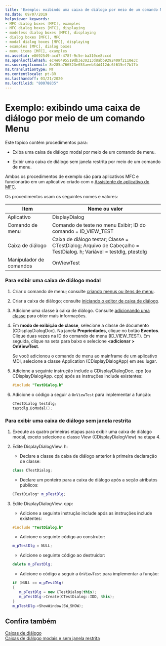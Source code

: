 ```yaml
---
title: 'Exemplo: exibindo uma caixa de diálogo por meio de um comando Menu'
ms.date: 09/07/2019
helpviewer_keywords:
- MFC dialog boxes [MFC], examples
- MFC dialog boxes [MFC], displaying
- modeless dialog boxes [MFC], displaying
- dialog boxes [MFC], MFC
- modal dialog boxes [MFC], displaying
- examples [MFC], dialog boxes
- menu items [MFC], examples
ms.assetid: e8692549-acd7-478f-9c5e-ba310ce8cccd
ms.openlocfilehash: ec4e0495519db3e30213d8abb9292409f2110e3c
ms.sourcegitcommit: 8e285a766523e653aeeb34d412dc6f615ef7b17b
ms.translationtype: MT
ms.contentlocale: pt-BR
ms.lasthandoff: 03/21/2020
ms.locfileid: "80078835"
---
```

# <a name="example-displaying-a-dialog-box-via-a-menu-command"></a>Exemplo: exibindo uma caixa de diálogo por meio de um comando Menu

Este tópico contém procedimentos para:

- Exiba uma caixa de diálogo modal por meio de um comando de menu.

- Exibir uma caixa de diálogo sem janela restrita por meio de um comando de menu.

Ambos os procedimentos de exemplo são para aplicativos MFC e funcionarão em um aplicativo criado com o [Assistente de aplicativo do MFC](../mfc/reference/mfc-application-wizard.md).

Os procedimentos usam os seguintes nomes e valores:

|Item|Nome ou valor|
|----------|-------------------|
|Aplicativo|DisplayDialog|
|Comando de menu|Comando de teste no menu Exibir; ID do comando = ID_VIEW_TEST|
|Caixa de diálogo|Caixa de diálogo testar; Classe = CTestDialog; Arquivo de Cabeçalho = TestDialog. h; Variável = testdlg, ptestdlg|
|Manipulador de comandos|OnViewTest|

### <a name="to-display-a-modal-dialog-box"></a>Para exibir uma caixa de diálogo modal

1. Criar o comando de menu; consulte [criando menus ou itens de menu](../windows/creating-a-menu.md).

1. Criar a caixa de diálogo; consulte [iniciando o editor de caixa de diálogo](../windows/creating-a-new-dialog-box.md).

1. Adicione uma classe à caixa de diálogo. Consulte [adicionando uma classe](../ide/adding-a-class-visual-cpp.md) para obter mais informações.

1. Em **modo de exibição de classe**, selecione a classe de documento (CDisplayDialogDoc). Na janela **Propriedades**, clique no botão **Eventos**. Clique duas vezes na ID do comando de menu (ID_VIEW_TEST). Em seguida, clique na seta para baixo e selecione **\<adicionar > OnViewTest**.

   Se você adicionou o comando de menu ao mainframe de um aplicativo MDI, selecione a classe Application (CDisplayDialogApp) em seu lugar.

1. Adicione a seguinte instrução include a CDisplayDialogDoc. cpp (ou CDisplayDialogApp. cpp) após as instruções include existentes:

   ```cpp
   #include "TestDialog.h"
   ```

1. Adicione o código a seguir a `OnViewTest` para implementar a função:

   ```cpp
   CTestDialog testdlg;
   testdlg.DoModal();
   ```

### <a name="to-display-a-modeless-dialog-box"></a>Para exibir uma caixa de diálogo sem janela restrita

1. Execute as quatro primeiras etapas para exibir uma caixa de diálogo modal, exceto selecione a classe View (CDisplayDialogView) na etapa 4.

1. Edite DisplayDialogView. h:

   - Declare a classe da caixa de diálogo anterior à primeira declaração de classe:

   ```cpp
   class CTestDialog;
   ```

   - Declare um ponteiro para a caixa de diálogo após a seção atributos públicos:

   ```cpp
   CTestDialog* m_pTestDlg;
   ```

1. Edite DisplayDialogView. cpp:

   - Adicione a seguinte instrução include após as instruções include existentes:

   ```cpp
   #include "TestDialog.h"
   ```

   - Adicione o seguinte código ao construtor:

   ```cpp
   m_pTestDlg = NULL;
   ```

   - Adicione o seguinte código ao destruidor:

   ```cpp
   delete m_pTestDlg;
   ```

   - Adicione o código a seguir a `OnViewTest` para implementar a função:

   ```cpp
   if (NULL == m_pTestDlg)
   {
      m_pTestDlg = new CTestDialog(this);
      m_pTestDlg->Create(CTestDialog::IDD, this);
   }
   m_pTestDlg->ShowWindow(SW_SHOW);
   ```

## <a name="see-also"></a>Confira também

[Caixas de diálogo](../mfc/dialog-boxes.md)<br/>
[Caixas de diálogo modais e sem janela restrita](../mfc/modal-and-modeless-dialog-boxes.md)
